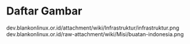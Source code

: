 # Daftar Gambar

dev.blankonlinux.or.id/attachment/wiki/Infrastruktur/infrastruktur.png
dev.blankonlinux.or.id/raw-attachment/wiki/Misi/buatan-indonesia.png
